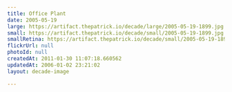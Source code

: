 ```yaml
---
title: Office Plant
date: 2005-05-19
large: https://artifact.thepatrick.io/decade/large/2005-05-19-1899.jpg
small: https://artifact.thepatrick.io/decade/small/2005-05-19-1899.jpg
smallRetina: https://artifact.thepatrick.io/decade/small/2005-05-19-1899@2x.jpg
flickrUrl: null
photoId: null
createdAt: 2011-01-30 11:07:18.660562
updatedAt: 2006-01-02 23:21:02
layout: decade-image

---
```


